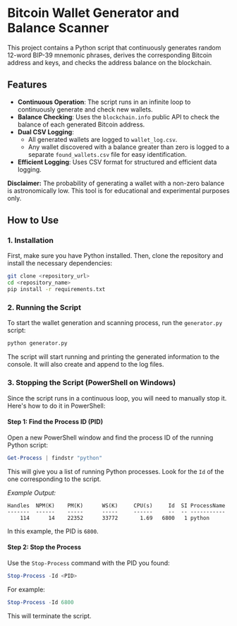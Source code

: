 # Bitcoin Wallet Generator and Balance Scanner

This project contains a Python script that continuously generates random 12-word BIP-39 mnemonic phrases, derives the corresponding Bitcoin address and keys, and checks the address balance on the blockchain.

## Features

-   **Continuous Operation**: The script runs in an infinite loop to continuously generate and check new wallets.
-   **Balance Checking**: Uses the `blockchain.info` public API to check the balance of each generated Bitcoin address.
-   **Dual CSV Logging**:
    -   All generated wallets are logged to `wallet_log.csv`.
    -   Any wallet discovered with a balance greater than zero is logged to a separate `found_wallets.csv` file for easy identification.
-   **Efficient Logging**: Uses CSV format for structured and efficient data logging.

**Disclaimer:** The probability of generating a wallet with a non-zero balance is astronomically low. This tool is for educational and experimental purposes only.

## How to Use

### 1. Installation

First, make sure you have Python installed. Then, clone the repository and install the necessary dependencies:

```bash
git clone <repository_url>
cd <repository_name>
pip install -r requirements.txt
```

### 2. Running the Script

To start the wallet generation and scanning process, run the `generator.py` script:

```bash
python generator.py
```

The script will start running and printing the generated information to the console. It will also create and append to the log files.

### 3. Stopping the Script (PowerShell on Windows)

Since the script runs in a continuous loop, you will need to manually stop it. Here's how to do it in PowerShell:

#### Step 1: Find the Process ID (PID)

Open a new PowerShell window and find the process ID of the running Python script:

```powershell
Get-Process | findstr "python"
```

This will give you a list of running Python processes. Look for the `Id` of the one corresponding to the script.

*Example Output:*
```
Handles  NPM(K)    PM(K)      WS(K)     CPU(s)     Id  SI ProcessName
-------  ------    -----      -----     ------     --  -- -----------
    114      14    22352      33772       1.69   6800   1 python
```
In this example, the PID is `6800`.

#### Step 2: Stop the Process

Use the `Stop-Process` command with the PID you found:

```powershell
Stop-Process -Id <PID>
```

For example:
```powershell
Stop-Process -Id 6800
```
This will terminate the script.